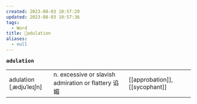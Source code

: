 ```yaml
---
created: 2023-08-03 10:57:29
updated: 2023-08-03 10:57:36
tags:
  - Word
title: 📖adulation
aliases:
  - null
---
```


<pre><strong>adulation</strong></pre>
|   |   |   |
|---|---|---|
|adulation [ˌædjuˈleɪʃn]|n. excessive or slavish admiration or flattery 谄媚|[[approbation]], [[sycophant]]|